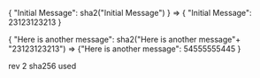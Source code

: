 
{ "Initial Message": sha2("Initial Message") } => { "Initial Message": 23123123213 }

{ "Here is another message": sha2("Here is another message"+ "23123123213") => {"Here is another message":  54555555445 }

rev 2 sha256 used